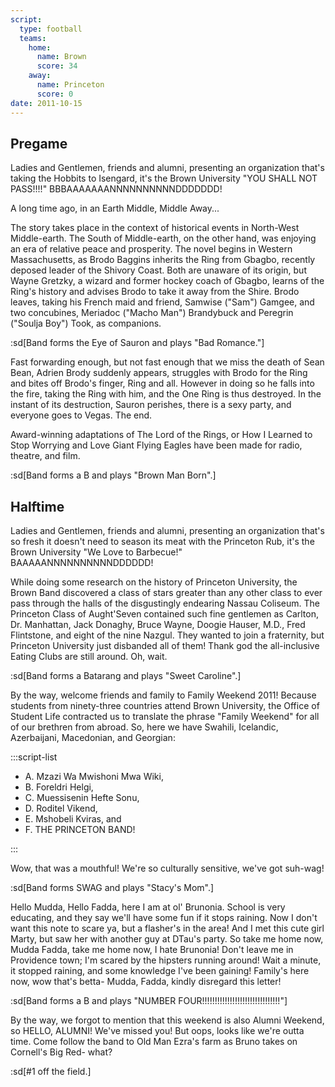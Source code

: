 ```yaml
---
script:
  type: football
  teams:
    home:
      name: Brown
      score: 34
    away:
      name: Princeton
      score: 0
date: 2011-10-15
---
```


## Pregame

Ladies and Gentlemen, friends and alumni, presenting an organization that's taking the Hobbits to Isengard, it's the Brown University "YOU SHALL NOT PASS!!!!" BBBAAAAAAANNNNNNNNNNDDDDDDD!

A long time ago, in an Earth Middle, Middle Away...

The story takes place in the context of historical events in North-West Middle-earth. The South of Middle-earth, on the other hand, was enjoying an era of relative peace and prosperity. The novel begins in Western Massachusetts, as Brodo Baggins inherits the Ring from Gbagbo, recently deposed leader of the Shivory Coast. Both are unaware of its origin, but Wayne Gretzky, a wizard and former hockey coach of Gbagbo, learns of the Ring's history and advises Brodo to take it away from the Shire. Brodo leaves, taking his French maid and friend, Samwise ("Sam") Gamgee, and two concubines, Meriadoc ("Macho Man") Brandybuck and Peregrin ("Soulja Boy") Took, as companions.

:sd[Band forms the Eye of Sauron and plays "Bad Romance."]

Fast forwarding enough, but not fast enough that we miss the death of Sean Bean, Adrien Brody suddenly appears, struggles with Brodo for the Ring and bites off Brodo's finger, Ring and all. However in doing so he falls into the fire, taking the Ring with him, and the One Ring is thus destroyed. In the instant of its destruction, Sauron perishes, there is a sexy party, and everyone goes to Vegas. The end.

Award-winning adaptations of The Lord of the Rings, or How I Learned to Stop Worrying and Love Giant Flying Eagles have been made for radio, theatre, and film.

:sd[Band forms a B and plays "Brown Man Born".]

## Halftime

Ladies and Gentlemen, friends and alumni, presenting an organization that's so fresh it doesn't need to season its meat with the Princeton Rub, it's the Brown University "We Love to Barbecue!" BAAAAANNNNNNNNNNDDDDDD!

While doing some research on the history of Princeton University, the Brown Band discovered a class of stars greater than any other class to ever pass through the halls of the disgustingly endearing Nassau Coliseum. The Princeton Class of Aught'Seven contained such fine gentlemen as Carlton, Dr. Manhattan, Jack Donaghy, Bruce Wayne, Doogie Hauser, M.D., Fred Flintstone, and eight of the nine Nazgul. They wanted to join a fraternity, but Princeton University just disbanded all of them! Thank god the all-inclusive Eating Clubs are still around. Oh, wait.

:sd[Band forms a Batarang and plays "Sweet Caroline".]

By the way, welcome friends and family to Family Weekend 2011! Because students from ninety-three countries attend Brown University, the Office of Student Life contracted us to translate the phrase "Family Weekend" for all of our brethren from abroad. So, here we have Swahili, Icelandic, Azerbaijani, Macedonian, and Georgian:

:::script-list

- A. Mzazi Wa Mwishoni Mwa Wiki,
- B. Foreldri Helgi,
- C. Muessisenin Hefte Sonu,
- D. Roditel Vikend,
- E. Mshobeli Kviras, and
- F. THE PRINCETON BAND!

:::

Wow, that was a mouthful! We're so culturally sensitive, we've got suh-wag!

:sd[Band forms SWAG and plays "Stacy's Mom".]

Hello Mudda, Hello Fadda, here I am at ol' Brunonia. School is very educating, and they say we'll have some fun if it stops raining. Now I don't want this note to scare ya, but a flasher's in the area! And I met this cute girl Marty, but saw her with another guy at DTau's party. So take me home now, Mudda Fadda, take me home now, I hate Brunonia! Don't leave me in Providence town; I'm scared by the hipsters running around! Wait a minute, it stopped raining, and some knowledge I've been gaining! Family's here now, wow that's betta- Mudda, Fadda, kindly disregard this letter!

:sd[Band forms a B and plays "NUMBER FOUR!!!!!!!!!!!!!!!!!!!!!!!!!!!!!!!"]

By the way, we forgot to mention that this weekend is also Alumni Weekend, so HELLO, ALUMNI! We've missed you! But oops, looks like we're outta time. Come follow the band to Old Man Ezra's farm as Bruno takes on Cornell's Big Red- what?

:sd[#1 off the field.]
